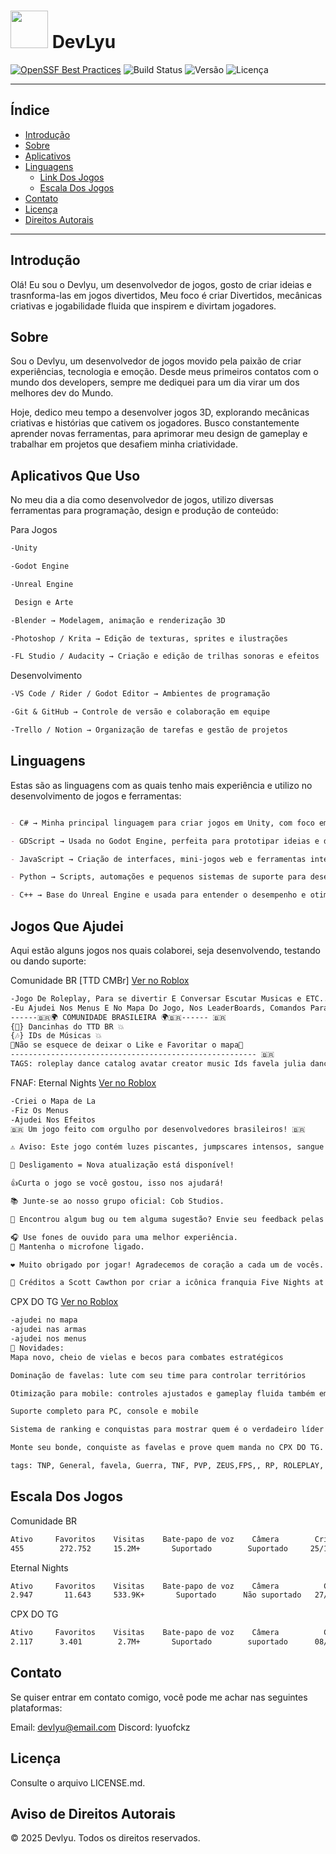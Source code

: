 # <img src="https://raw.githubusercontent.com/nvm-sh/nvm/master/logo.svg" width="60"/> DevLyu
[![OpenSSF Best Practices](https://bestpractices.coreinfrastructure.org/projects/1234/badge)](https://bestpractices.coreinfrastructure.org/projects/1234)
![Build Status](https://img.shields.io/badge/build-passing-brightgreen)
![Versão](https://img.shields.io/badge/version-1.0.0-blue)
![Licença](https://img.shields.io/badge/license-MIT-yellow)



---

## Índice
- [Introdução](#introdução)
- [Sobre](#sobre)
- [Aplicativos](#Aplicativos-Que-Uso)
- [Linguagens](#Linguagens)
  - [Link Dos Jogos ](#jogos-que-ajudei)
  - [Escala Dos Jogos](#Escala-Dos-Jogos)
- [Contato](#contato)
- [Licença](#licença)
- [Direitos Autorais](#aviso-de-direitos-autorais)

---

## Introdução

Olá! Eu sou o Devlyu, um desenvolvedor de jogos, gosto  de criar ideias e trasnforma-las em jogos divertidos,
Meu foco é criar Divertidos, mecânicas criativas e jogabilidade fluida que inspirem e divirtam jogadores.


## Sobre

Sou o Devlyu, um desenvolvedor de jogos movido pela paixão de criar experiências, tecnologia e emoção.
Desde meus primeiros contatos com o mundo dos developers, sempre me dediquei para um dia virar um dos melhores dev do Mundo.

Hoje, dedico meu tempo a desenvolver jogos 3D, explorando mecânicas criativas e histórias que cativem os jogadores.
Busco constantemente aprender novas ferramentas, para  aprimorar meu design de gameplay e trabalhar em projetos que desafiem minha criatividade.

## Aplicativos Que Uso

No meu dia a dia como desenvolvedor de jogos, utilizo diversas ferramentas para programação, design e produção de conteúdo:

Para Jogos
```markdown
-Unity 

-Godot Engine 

-Unreal Engine 

 Design e Arte
```
```markdown
-Blender → Modelagem, animação e renderização 3D

-Photoshop / Krita → Edição de texturas, sprites e ilustrações

-FL Studio / Audacity → Criação e edição de trilhas sonoras e efeitos
```
 Desenvolvimento
```markdown
-VS Code / Rider / Godot Editor → Ambientes de programação

-Git & GitHub → Controle de versão e colaboração em equipe

-Trello / Notion → Organização de tarefas e gestão de projetos
```
## Linguagens

Estas são as linguagens com as quais tenho mais experiência e utilizo no desenvolvimento de jogos e ferramentas:

```markdown

- C# → Minha principal linguagem para criar jogos em Unity, com foco em gameplay, sistemas e lógica de interação.

- GDScript → Usada no Godot Engine, perfeita para prototipar ideias e desenvolver jogos 2D e 3D de forma ágil.

- JavaScript → Criação de interfaces, mini-jogos web e ferramentas interativas.

- Python → Scripts, automações e pequenos sistemas de suporte para desenvolvimento de jogos.

- C++ → Base do Unreal Engine e usada para entender o desempenho e otimização de jogos em baixo nível.

```
## Jogos Que Ajudei

Aqui estão alguns jogos nos quais colaborei, seja desenvolvendo, testando ou dando suporte:


Comunidade BR [TTD CMBr] [Ver no Roblox](https://www.roblox.com/pt/games/128123414009501/Comunidade-BR-TTD-CMBr)
```markdown
-Jogo De Roleplay, Para se divertir E Conversar Escutar Musicas e ETC...
-Eu Ajudei Nos Menus E No Mapa Do Jogo, Nos LeaderBoards, Comandos Para Staff.
------🇧🇷🌍 COMUNIDADE BRASILEIRA 🌍🇧🇷------ 🇧🇷
{💃} Dancinhas do TTD BR 💥
{🎶} IDs de Músicas 💥
💎Não se esquece de deixar o Like e Favoritar o mapa💎
------------------------------------------------------- 🇧🇷
TAGS: roleplay dance catalog avatar creator music Ids favela julia dancinhas brasil criador ttd id id's cmbr
```
FNAF: Eternal Nights [Ver no Roblox](https://www.roblox.com/pt/games/11392373641/HALLOWEEN-FNAF-Eternal-Nights)
```markdown
-Criei o Mapa de La
-Fiz Os Menus
-Ajudei Nos Efeitos
🇧🇷 Um jogo feito com orgulho por desenvolvedores brasileiros! 🇧🇷

⚠️ Aviso: Este jogo contém luzes piscantes, jumpscares intensos, sangue e outros elementos perturbadores.

🧰 Desligamento = Nova atualização está disponível!

👍Curta o jogo se você gostou, isso nos ajudará!

📚 Junte-se ao nosso grupo oficial: Cob Studios.

🚨 Encontrou algum bug ou tem alguma sugestão? Envie seu feedback pelas nossas redes sociais.

🎧 Use fones de ouvido para uma melhor experiência.
🎤 Mantenha o microfone ligado.

❤️ Muito obrigado por jogar! Agradecemos de coração a cada um de vocês.

🍕 Créditos a Scott Cawthon por criar a icônica franquia Five Nights at Freddy's!
```

CPX DO TG [Ver no Roblox](https://www.roblox.com/pt/games/130753805588251/CPX-DO-TG)
```markdown
-ajudei no mapa
-ajudei nas armas
-ajudei nos menus
📌 Novidades:
Mapa novo, cheio de vielas e becos para combates estratégicos

Dominação de favelas: lute com seu time para controlar territórios

Otimização para mobile: controles ajustados e gameplay fluida também em celular

Suporte completo para PC, console e mobile

Sistema de ranking e conquistas para mostrar quem é o verdadeiro líder

Monte seu bonde, conquiste as favelas e prove quem manda no CPX DO TG.

tags: TNP, General, favela, Guerra, TNF, PVP, ZEUS,FPS,, RP, ROLEPLAY, BRASIL, TNB, Complexo, Morro, Hood, Realistic, Bronx, Brazil, Rio de Janeiro, SP, São Paulo, CDP
```
## Escala Dos Jogos

Comunidade BR
```markdown
Ativo     Favoritos    Visitas    Bate-papo de voz    Câmera        Criado        Atualizado    Tamanho do servidor   Gênero
455        272.752     15.2M+       Suportado        Suportado     25/11/2024     29/10/2025            50            Social
```
Eternal Nights
```markdown
Ativo     Favoritos    Visitas    Bate-papo de voz    Câmera          Criado        Atualizado    Tamanho do servidor      Gênero
2.947       11.643     533.9K+       Suportado      Não suportado   27/10/2022      31/10/2025           100            Sobrevivencia
```
CPX DO TG
```markdown
Ativo     Favoritos    Visitas    Bate-papo de voz    Câmera          Criado        Atualizado    Tamanho do servidor      Gênero       Subgênero
2.117      3.401        2.7M+       Suportado        suportado      08/09/2024      31/10/2025           30                 Tiro     Atirador mata-mata
```        

## Contato
 Se quiser entrar em contato comigo, você pode me achar nas seguintes plataformas:

 Email: devlyu@email.com
 Discord: lyuofckz
 
## Licença

Consulte o arquivo LICENSE.md.

## Aviso de Direitos Autorais

© 2025 Devlyu. Todos os direitos reservados.










